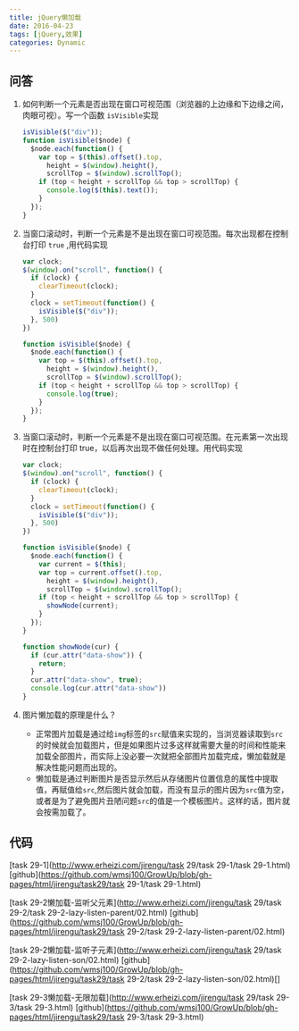 ```yaml
---
title: jQuery懒加载
date: 2016-04-23
tags: [jQuery,效果]
categories: Dynamic
---
```


## 问答

1. 如何判断一个元素是否出现在窗口可视范围（浏览器的上边缘和下边缘之间，肉眼可视）。写一个函数 `isVisible`实现

   ```javascript
   isVisible($("div"));
   function isVisible($node) {
     $node.each(function() {
       var top = $(this).offset().top,
         height = $(window).height(),
         scrollTop = $(window).scrollTop();
       if (top < height + scrollTop && top > scrollTop) {
         console.log($(this).text());
       }
     });
   }
   ```

2. 当窗口滚动时，判断一个元素是不是出现在窗口可视范围。每次出现都在控制台打印 `true` ,用代码实现

   ```javascript
   var clock;
   $(window).on("scroll", function() {
     if (clock) {
       clearTimeout(clock);
     }
     clock = setTimeout(function() {
       isVisible($("div"));
     }, 500)
   })

   function isVisible($node) {
     $node.each(function() {
       var top = $(this).offset().top,
         height = $(window).height(),
         scrollTop = $(window).scrollTop();
       if (top < height + scrollTop && top > scrollTop) {
         console.log(true);
       }
     });
   }
   ```

3. 当窗口滚动时，判断一个元素是不是出现在窗口可视范围。在元素第一次出现时在控制台打印 true，以后再次出现不做任何处理。用代码实现

   ```javascript
   var clock;
   $(window).on("scroll", function() {
     if (clock) {
       clearTimeout(clock);
     }
     clock = setTimeout(function() {
       isVisible($("div"));
     }, 500)
   })

   function isVisible($node) {
     $node.each(function() {
       var current = $(this);
       var top = current.offset().top,
         height = $(window).height(),
         scrollTop = $(window).scrollTop();
       if (top < height + scrollTop && top > scrollTop) {
         showNode(current);
       }
     });
   }

   function showNode(cur) {
     if (cur.attr("data-show")) {
       return;
     }
     cur.attr("data-show", true);
     console.log(cur.attr("data-show"))
   }
   ```

4. 图片懒加载的原理是什么？

   - 正常图片加载是通过给`img`标签的`src`赋值来实现的，当浏览器读取到`src`的时候就会加载图片，但是如果图片过多这样就需要大量的时间和性能来加载全部图片，而实际上没必要一次就把全部图片加载完成，懒加载就是解决性能问题而出现的。
   - 懒加载是通过判断图片是否显示然后从存储图片位置信息的属性中提取值，再赋值给`src`,然后图片就会加载，而没有显示的图片因为`src`值为空，或者是为了避免图片丑陋问题`src`的值是一个模板图片。这样的话，图片就会按需加载了。

## 代码

[task 29-1](http://www.erheizi.com/jirengu/task 29/task 29-1/task 29-1.html) [github](https://github.com/wmsj100/GrowUp/blob/gh-pages/html/jirengu/task29/task 29-1/task 29-1.html)

[task 29-2懒加载-监听父元素](http://www.erheizi.com/jirengu/task 29/task 29-2/task 29-2-lazy-listen-parent/02.html) [github](https://github.com/wmsj100/GrowUp/blob/gh-pages/html/jirengu/task29/task 29-2/task 29-2-lazy-listen-parent/02.html)

[task 29-2懒加载-监听子元素](http://www.erheizi.com/jirengu/task 29/task 29-2-lazy-listen-son/02.html) [github](https://github.com/wmsj100/GrowUp/blob/gh-pages/html/jirengu/task29/task 29-2/task 29-2-lazy-listen-son/02.html)[]

[task 29-3懒加载-无限加载](http://www.erheizi.com/jirengu/task 29/task 29-3/task 29-3.html) [github](https://github.com/wmsj100/GrowUp/blob/gh-pages/html/jirengu/task29/task 29-3/task 29-3.html)

